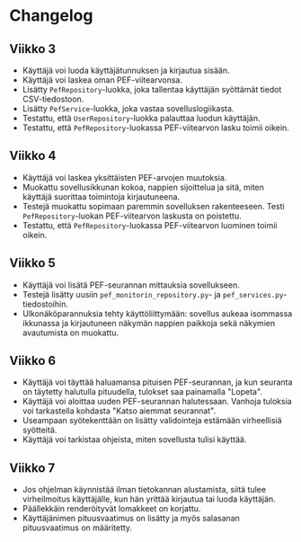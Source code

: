 # Changelog

## Viikko 3

- Käyttäjä voi luoda käyttäjätunnuksen ja kirjautua sisään.
- Käyttäjä voi laskea oman PEF-viitearvonsa.
- Lisätty `PefRepository`-luokka, joka tallentaa käyttäjän syöttämät tiedot CSV-tiedostoon.
- Lisätty `PefService`-luokka, joka vastaa sovelluslogiikasta.
- Testattu, että `UserRepository`-luokka palauttaa luodun käyttäjän.
- Testattu, että `PefRepository`-luokassa PEF-viitearvon lasku toimii oikein.

## Viikko 4

- Käyttäjä voi laskea yksittäisten PEF-arvojen muutoksia.
- Muokattu sovellusikkunan kokoa, nappien sijoittelua ja sitä, miten käyttäjä suorittaa toimintoja kirjautuneena.
- Testejä muokattu sopimaan paremmin sovelluksen rakenteeseen. Testi `PefRepository`-luokan PEF-viitearvon laskusta on poistettu.
- Testattu, että `PefRepository`-luokassa PEF-viitearvon luominen toimii oikein.

## Viikko 5

- Käyttäjä voi lisätä PEF-seurannan mittauksia sovellukseen.
- Testejä lisätty uusiin `pef_monitorin_repository.py`- ja `pef_services.py`-tiedostoihin.
- Ulkonäköparannuksia tehty käyttöliittymään: sovellus aukeaa isommassa ikkunassa ja kirjautuneen näkymän nappien paikkoja sekä näkymien avautumista on muokattu.

## Viikko 6

- Käyttäjä voi täyttää haluamansa pituisen PEF-seurannan, ja kun seuranta on täytetty halutulla pituudella, tulokset saa painamalla "Lopeta".
- Käyttäjä voi aloittaa uuden PEF-seurannan halutessaan. Vanhoja tuloksia voi tarkastella kohdasta "Katso aiemmat seurannat".
- Useampaan syötekenttään on lisätty validointeja estämään virheellisiä syötteitä.
- Käyttäjä voi tarkistaa ohjeista, miten sovellusta tulisi käyttää.

## Viikko 7

- Jos ohjelman käynnistää ilman tietokannan alustamista, siitä tulee virheilmoitus käyttäjälle, kun hän yrittää kirjautua tai luoda käyttäjän.
- Päällekkäin renderöityvät lomakkeet on korjattu.
- Käyttäjänimen pituusvaatimus on lisätty ja myös salasanan pituusvaatimus on määritetty.